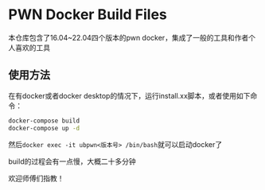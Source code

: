 # PWN Docker Build Files

本仓库包含了16.04~22.04四个版本的pwn docker，集成了一般的工具和作者个人喜欢的工具

## 使用方法

在有docker或者docker desktop的情况下，运行install.xx脚本，或者使用如下命令：

```bash
docker-compose build
docker-compose up -d
```

然后`docker exec -it ubpwn<版本号> /bin/bash`就可以启动docker了

build的过程会有一点慢，大概二十多分钟

欢迎师傅们指教！